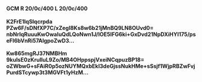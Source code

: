 #### GCM R 20/0c/400 L 20/0c/400
**K2FrE1lqSlqcrpda**<br/>**PZw6F/sDNfXP7C/xZegl8Ks8w6b21jMnBQ9LN8OUvd0=**<br/>**nbNrlqRuuuKwOwaIuQdLQoNwn1J/IOE5IFG6ki+GxDvd21NpDXiHYI175/pseFI6bVnRi57AlgpoZwD3...**<br/><br/>
**Kw865mgRJ37NMBHm**<br/>**9kuIsE0zKrulluL9Zo/MB4OHppspjVxeiNCqpuzBP18=**<br/>**oZWbwG+sFAiR0p5ozNUYMQxbEkI3deGjssNukHMe+sSsjf1WjpRBZwFvjPurdSTcywp3t3MGVFt1yHzM...**